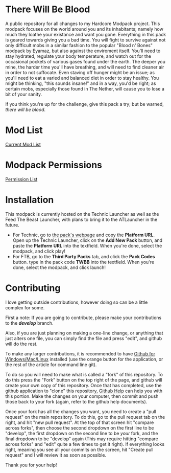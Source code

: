 There Will Be Blood
===
A public repository for all changes to my Hardcore Modpack project.  This modpack focuses on the world around you and its inhabitants; namely how much they loathe your existance and want you gone.  Everything in this pack is geared towards giving you a bad time.  You will fight to survive against not only difficult mobs in a similar fashion to the popular "Blood n' Bones" modpack by Eyamaz, but also against the enviroment itself.  You'll need to stay hydrated, regulate your body temperature, and watch out for the occasional pockets of various gases found under the earth.  The deeper you mine, the harder time you'll have breathing, and will need to find cleaner air in order to not suffocate.  Even staving off hunger might be an issue; as you'll need to eat a varied and balanced diet in order to stay healthy.  You might be thinking, "this sounds insane!" and in a way, you'd be right; as certain mobs, especially those found in The Nether, will cause you to lose a bit of your sanity.

If you think you're up for the challenge, give this pack a try; but be warned, _there will be blood_.

Mod List
===
[Current Mod List](https://github.com/UndeadZeratul/ThereWillBeBlood/blob/master/Versions.md)

Modpack Permissions
===
[Permission List](https://github.com/UndeadZeratul/ThereWillBeBlood/blob/master/Permissions.md)

Installation
===
This modpack is currently hosted on the Technic Launcher as well as the Feed The Beast Launcher, with plans to bring it to the ATLauncher in the future.
* For Technic, go to [the pack's webpage](http://www.technicpack.net/modpack/details/there-will-be-blood.511723) and copy the **Platform URL**.  Open up the Technic Launcher, click on the **Add New Pack** button, and paste the **Platform URL** into the textfield.  When you're done, select the modpack, and click play!
* For FTB, go to the **Third Party Packs** tab, and click the **Pack Codes** button.  type in the pack code **TWBB** into the textfield.  When you're done, select the modpack, and click launch!

Contributing
===
I love getting outside contributions, however doing so can be a little complex for some.

First a note: If you are going to contribute, please make your contributions to the ___develop___ branch.

Also, if you are just planning on making a one-line change, or anything that just alters one file, you can simply find the file and press "edit", and github will do the rest.

To make any larger contributions, it is recommended to have [Github for Windows/Mac/Linux](https://help.github.com/articles/set-up-git) installed (use the orange button for the application, or the rest of the article for command line git).

To do so you will need to make what is called a "fork" of this repository. To do this press the "Fork" button on the top right of the page, and github will create your own copy of this repository. Once that has completed, use the github application to "clone" this repository, [Github Help](http://help.github.com) can help you with this portion. Make the changes on your computer, then commit and push those back to your fork (again, refer to the github help documents).

Once your fork has all the changes you want, you need to create a "pull request" on the main repository. To do this, go to the pull request tab on the right, and hit "new pull request". At the top of that screen hit "compare across forks", then choose the second dropdown on the first line to be "develop", the first dropdown on the second line to be _your_ fork, and the final dropdown to be "develop" again (This may require hitting "compare across forks" and "edit" quite a few times to get it right). If everything looks right, meaning you see all your commits on the screen, hit "Create pull request" and I will review it as soon as possible.

Thank you for your help!
